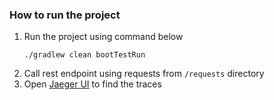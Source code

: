 ### How to run the project

1. Run the project using command below
    ``` 
    ./gradlew clean bootTestRun
    ```
2. Call rest endpoint using requests from `/requests` directory
3. Open [Jaeger UI](http://localhost:16686/) to find the traces
